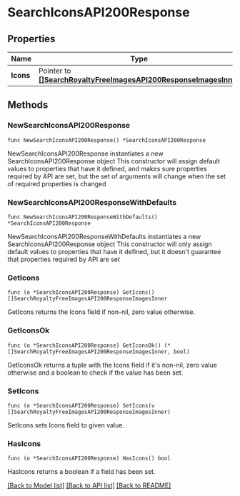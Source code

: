# SearchIconsAPI200Response

## Properties

Name | Type | Description | Notes
------------ | ------------- | ------------- | -------------
**Icons** | Pointer to [**[]SearchRoyaltyFreeImagesAPI200ResponseImagesInner**](SearchRoyaltyFreeImagesAPI200ResponseImagesInner.md) |  | [optional] 

## Methods

### NewSearchIconsAPI200Response

`func NewSearchIconsAPI200Response() *SearchIconsAPI200Response`

NewSearchIconsAPI200Response instantiates a new SearchIconsAPI200Response object
This constructor will assign default values to properties that have it defined,
and makes sure properties required by API are set, but the set of arguments
will change when the set of required properties is changed

### NewSearchIconsAPI200ResponseWithDefaults

`func NewSearchIconsAPI200ResponseWithDefaults() *SearchIconsAPI200Response`

NewSearchIconsAPI200ResponseWithDefaults instantiates a new SearchIconsAPI200Response object
This constructor will only assign default values to properties that have it defined,
but it doesn't guarantee that properties required by API are set

### GetIcons

`func (o *SearchIconsAPI200Response) GetIcons() []SearchRoyaltyFreeImagesAPI200ResponseImagesInner`

GetIcons returns the Icons field if non-nil, zero value otherwise.

### GetIconsOk

`func (o *SearchIconsAPI200Response) GetIconsOk() (*[]SearchRoyaltyFreeImagesAPI200ResponseImagesInner, bool)`

GetIconsOk returns a tuple with the Icons field if it's non-nil, zero value otherwise
and a boolean to check if the value has been set.

### SetIcons

`func (o *SearchIconsAPI200Response) SetIcons(v []SearchRoyaltyFreeImagesAPI200ResponseImagesInner)`

SetIcons sets Icons field to given value.

### HasIcons

`func (o *SearchIconsAPI200Response) HasIcons() bool`

HasIcons returns a boolean if a field has been set.


[[Back to Model list]](../README.md#documentation-for-models) [[Back to API list]](../README.md#documentation-for-api-endpoints) [[Back to README]](../README.md)


